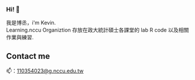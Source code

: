 ### Hi! 👋
我是博丞，i'm Kevin.\
Learning.nccu Organiztion 存放在政大統計碩士各課堂的 lab R code 以及相關作業與練習.
## Contact me
📫：110354023@g.nccu.edu.tw

<!--
**hsiehbocheng/hsiehbocheng** is a ✨ _special_ ✨ repository because its `README.md` (this file) appears on your GitHub profile.

Here are some ideas to get you started:

- 🔭 I’m currently working on ...
- 🌱 I’m currently learning ...
- 👯 I’m looking to collaborate on ...
- 🤔 I’m looking for help with ...
- 💬 Ask me about ...
- 📫 How to reach me: ...
- 😄 Pronouns: ...
- ⚡ Fun fact: ...
-->
